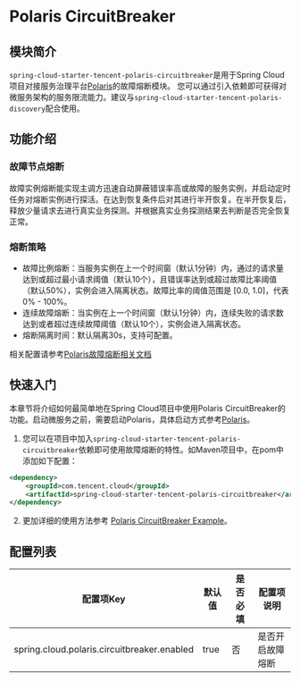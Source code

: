 # Polaris CircuitBreaker

## 模块简介

```spring-cloud-starter-tencent-polaris-circuitbreaker```是用于Spring
Cloud项目对接服务治理平台[Polaris](https://github.com/polarismesh)的故障熔断模块。
您可以通过引入依赖即可获得对微服务架构的服务限流能力。建议与```spring-cloud-starter-tencent-polaris-discovery```配合使用。

## 功能介绍

### 故障节点熔断

故障实例熔断能实现主调方迅速自动屏蔽错误率高或故障的服务实例，并启动定时任务对熔断实例进行探活。在达到恢复条件后对其进行半开恢复。在半开恢复后，释放少量请求去进行真实业务探测。并根据真实业务探测结果去判断是否完全恢复正常。

### 熔断策略
- 故障比例熔断：当服务实例在上一个时间窗（默认1分钟）内，通过的请求量达到或超过最小请求阈值（默认10个），且错误率达到或超过故障比率阈值（默认50%），实例会进入隔离状态。故障比率的阈值范围是 [0.0, 1.0]，代表 0% - 100%。
- 连续故障熔断：当实例在上一个时间窗（默认1分钟）内，连续失败的请求数达到或者超过连续故障阈值（默认10个），实例会进入隔离状态。
- 熔断隔离时间：默认隔离30s，支持可配置。

相关配置请参考[Polaris故障熔断相关文档](https://github.com/polarismesh)

## 快速入门

本章节将介绍如何最简单地在Spring Cloud项目中使用Polaris
CircuitBreaker的功能。启动微服务之前，需要启动Polaris，具体启动方式参考[Polaris](https://github.com/polarismesh)。

1. 您可以在项目中加入```spring-cloud-starter-tencent-polaris-circuitbreaker```依赖即可使用故障熔断的特性。如Maven项目中，在pom中添加如下配置：

```XML
<dependency>
    <groupId>com.tencent.cloud</groupId>
    <artifactId>spring-cloud-starter-tencent-polaris-circuitbreaker</artifactId>
</dependency>
```

2. 更加详细的使用方法参考 [Polaris CircuitBreaker Example](../../../../spring-cloud-tencent-examples/polaris-circuitbreaker-example/README-zh.md)。

## 配置列表

| 配置项Key                                       | 默认值                     |是否必填| 配置项说明                   |
| ----------------------------------------------- | -----------------------| --------- | ---------------------------- |
| spring.cloud.polaris.circuitbreaker.enabled    | true                      |否| 是否开启故障熔断   |

